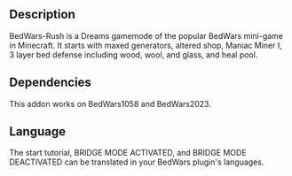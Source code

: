 ## Description

BedWars-Rush is a Dreams gamemode of the popular BedWars mini-game in Minecraft. It starts with maxed generators,
altered shop, Maniac Miner I, 3 layer bed defense including wood, wool, and glass, and heal pool.

## Dependencies

This addon works on BedWars1058 and BedWars2023.

## Language

The start tutorial, BRIDGE MODE ACTIVATED, and BRIDGE MODE DEACTIVATED can be translated in your BedWars plugin's
languages.